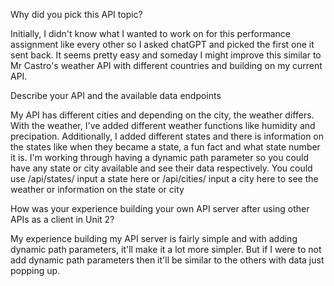 Why did you pick this API topic?

Initially, I didn't know what I wanted to work on for this performance assignment like every other so I asked chatGPT and picked the first one it sent back. It seems pretty easy and someday I might improve this similar to Mr Castro's weather API with different countries and building on my current API.

Describe your API and the available data endpoints

My API has different cities and depending on the city, the weather differs. With the weather, I've added different weather functions like humidity and precipation. Additionally, I added different states and there is information on the states like when they became a state, a fun fact and what state number it is. I'm working through having a dynamic path parameter so you could have any state or city available and see their data respectively. You could use /api/states/ input a state here or /api/cities/ input a city here to see the weather or information on the state or city

How was your experience building your own API server after using other APIs as a client in Unit 2?

My experience building my API server is fairly simple and with adding dynamic path parameters, it'll make it a lot more simpler. But if I were to not add dynamic path parameters then it'll be similar to the others with data just popping up.